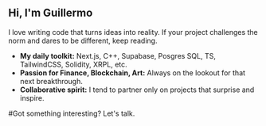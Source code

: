 ## Hi, I'm Guillermo

I love writing code that turns ideas into reality. If your project challenges the norm and dares to be different, keep reading.

- **My daily toolkit:** Next.js, C++, Supabase, Posgres SQL, TS, TailwindCSS, Solidity, XRPL, etc.
- **Passion for Finance, Blockchain, Art:** Always on the lookout for that next breakthrough.
- **Collaborative spirit:** I tend to partner only on projects that surprise and inspire.

#Got something interesting? Let's talk.
